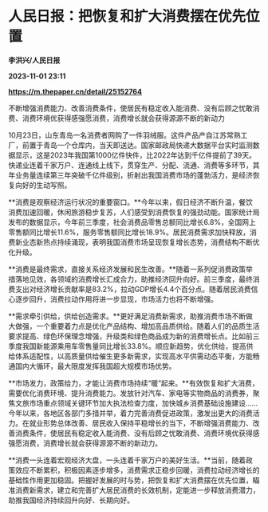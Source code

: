 # 人民日报：把恢复和扩大消费摆在优先位置
**李洪兴/人民日报**

**2023-11-01 23:11**

**https://m.thepaper.cn/detail/25152764**

不断增强消费能力、改善消费条件，使居民有稳定收入能消费、没有后顾之忧敢消费、消费环境优获得感强愿消费，消费增长就会获得源源不断的新动力

10月23日，山东青岛一名消费者网购了一件羽绒服。这件产品产自江苏常熟工厂，前置于青岛一个仓库内，当天即送达。国家邮政局快递大数据平台实时监测数据显示，这是2023年我国第1000亿件快件，比2022年达到千亿件提前了39天。快递业连着千家万户、连通线上线下，贯穿生产、分配、流通、消费等多环节，其年业务量连续第三年突破千亿件级别，折射出我国消费市场的蓬勃活力，是经济恢复向好的生动写照。

**消费是观察经济运行状况的重要窗口。**今年以来，假日经济不断升温，餐饮消费加速回暖，休闲旅游稳步复苏，人们感受到消费恢复的强劲动能。国家统计局发布的数据显示，今年前三季度，社会消费品零售总额同比增长6.8%，全国网上零售额同比增长11.6%，服务零售额同比增长18.9%。居民消费需求加快释放，消费新业态新热点持续涌现，表明我国消费市场呈现恢复增长态势，消费结构不断优化升级。

**消费是最终需求，直接关系经济发展和民生改善。**随着一系列促消费政策举措落地见效，各领域的消费增长汇成合力，助推经济回升向好。前三季度，最终消费支出对经济增长贡献率是83.2%，拉动GDP增长4.4个百分点。随着居民消费信心逐步回升，消费拉动作用将进一步显现，市场活力也将不断增强。

**需求牵引供给，供给创造需求。**更好满足消费新需求，助推消费市场不断做大做强，一个重要着力点是优化产品结构、增加高品质供给。随着人们的品质生活要求提高、绿色环保理念增强，升级类和绿色商品成为新的消费增长点。比如前三季度我国新能源乘用车零售量同比增长33.8%。顺应新趋势，优化供给，提高供给体系适配性，以高质量供给催生更多新需求，实现高水平供需动态平衡，方能畅通国内大循环，最大限度发挥我国超大规模市场优势。

**市场发力，政策给力，才能让消费市场持续“暖”起来。**有效恢复和扩大消费，需要优化消费环境、提升消费能力。发放针对汽车、家电等实物商品的消费券，聚焦文旅市场重点领域关键环节加大执法检查力度，加快城乡消费基础设施建设……今年以来，各地区各部门多措并举，着力完善消费促进政策，激发出更大的消费活力。在就业形势总体改善、居民收入保持平稳增长的当下，不断增强消费能力、改善消费条件，使居民有稳定收入能消费、没有后顾之忧敢消费、消费环境优获得感强愿消费，消费增长就会获得源源不断的新动力。

**消费一头连着宏观经济大盘，一头连着千家万户的美好生活。**当前，随着政策效应不断累积，积极因素逐步增多，消费需求正稳步回暖，消费拉动经济增长的基础性作用更加稳固。把握好发展的时与势，把恢复和扩大消费摆在优先位置，瞄准消费新需求，建立和完善扩大居民消费的长效机制，定能进一步释放消费潜力，助推我国经济持续回升向好、长期向好。